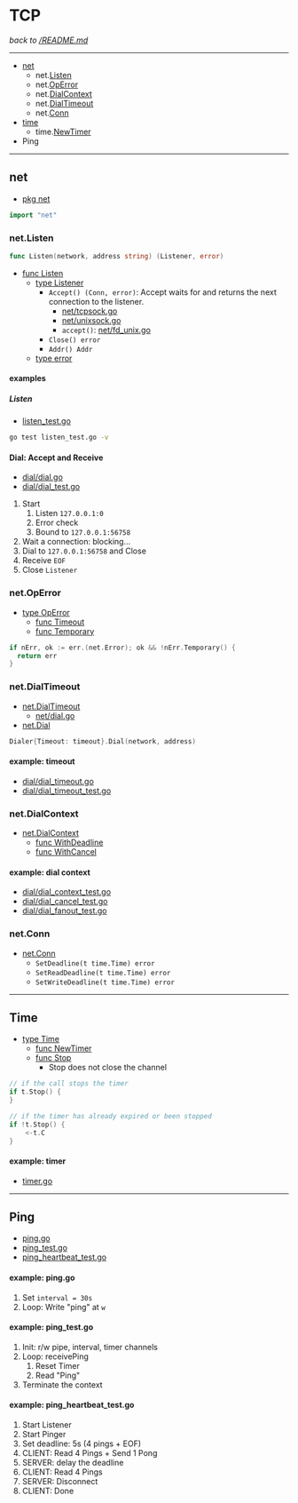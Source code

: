 # TCP

_back to [/README.md](/README.md)_

---

- [net](https://pkg.go.dev/net)
  - net.[Listen](https://pkg.go.dev/net#Listen)
  - net.[OpError](https://pkg.go.dev/net#OpError)
  - net.[DialContext](https://pkg.go.dev/net#Dialer.DialContext)
  - net.[DialTimeout](https://pkg.go.dev/net#DialTimeout)
  - net.[Conn](https://pkg.go.dev/net#Conn)
- [time](https://pkg.go.dev/time)
  - time.[NewTimer](https://pkg.go.dev/time#NewTimer)
- Ping

---

## net

- [pkg net](https://pkg.go.dev/net)

```go
import "net"
```

### net.Listen

```go
func Listen(network, address string) (Listener, error)
```

- [func Listen](https://pkg.go.dev/net#Listen)
  - [type Listener](https://pkg.go.dev/net#Listener)
    - `Accept() (Conn, error)`: Accept waits for and returns the next connection to the listener.
      - [net/tcpsock.go](https://cs.opensource.google/go/go/+/refs/tags/go1.18.3:src/net/tcpsock.go;drc=386245b68ef4a24450a12d4f85d1835779dfef86;bpv=1;bpt=1;l=284?gsn=Accept&gs=kythe%3A%2F%2Fgo.googlesource.com%2Fgo%3Flang%3Dgo%3Fpath%3Dnet%23method%2520TCPListener.Accept)
      - [net/unixsock.go](https://cs.opensource.google/go/go/+/refs/tags/go1.18.3:src/net/unixsock.go;drc=386245b68ef4a24450a12d4f85d1835779dfef86;bpv=1;bpt=1;l=256?gsn=Accept&gs=kythe%3A%2F%2Fgo.googlesource.com%2Fgo%3Flang%3Dgo%3Fpath%3Dnet%23method%2520UnixListener.Accept)
      - `accept()`: [net/fd_unix.go](https://cs.opensource.google/go/go/+/refs/tags/go1.18.3:src/net/fd_unix.go;drc=386245b68ef4a24450a12d4f85d1835779dfef86;bpv=1;bpt=1;l=171?gsn=accept&gs=kythe%3A%2F%2Fgo.googlesource.com%2Fgo%3Flang%3Dgo%3Fpath%3Dnet%23method%2520netFD.accept)
    - `Close() error`
    - `Addr() Addr`
  - [type error](https://pkg.go.dev/builtin#error)

#### examples

##### Listen

- [listen_test.go](./listen_test.go)

```bash
go test listen_test.go -v
```

#### Dial: Accept and Receive

- [dial/dial.go](dial/dial.go)
- [dial/dial_test.go](dial/dial_test.go)

1. Start
   1. Listen `127.0.0.1:0`
   2. Error check
   3. Bound to `127.0.0.1:56758`
2. Wait a connection: blocking...
3. Dial to `127.0.0.1:56758` and Close
4. Receive `EOF`
5. Close `Listener`

### net.OpError

- [type OpError](https://pkg.go.dev/net#OpError)
  - [func Timeout](https://cs.opensource.google/go/go/+/refs/tags/go1.18.3:src/net/net.go;bpv=1;bpt=1;l=506?gsn=Timeout&gs=kythe%3A%2F%2Fgo.googlesource.com%2Fgo%3Flang%3Dgo%3Fpath%3Dnet%23method%2520OpError.Timeout)
  - [func Temporary](https://cs.opensource.google/go/go/+/refs/tags/go1.18.3:src/net/net.go;bpv=1;bpt=1;l=519?gsn=Temporary&gs=kythe%3A%2F%2Fgo.googlesource.com%2Fgo%3Flang%3Dgo%3Fpath%3Dnet%23method%2520OpError.Temporary)

```go
if nErr, ok := err.(net.Error); ok && !nErr.Temporary() {
  return err
}
```

### net.DialTimeout

- [net.DialTimeout](https://pkg.go.dev/net#DialTimeout)
  - [net/dial.go](https://cs.opensource.google/go/go/+/refs/tags/go1.18.3:src/net/dial.go;bpv=1;bpt=1;l=332?gsn=DialTimeout&gs=kythe%3A%2F%2Fgo.googlesource.com%2Fgo%3Flang%3Dgo%3Fpath%3Dnet%23func%2520DialTimeout)
- [net.Dial](https://pkg.go.dev/net#Dial)

```go
Dialer{Timeout: timeout}.Dial(network, address)
```

#### example: timeout

- [dial/dial_timeout.go](dial/dial_timeout.go)
- [dial/dial_timeout_test.go](dial/dial_timeout_test.go)

### net.DialContext

- [net.DialContext](https://pkg.go.dev/net#Dialer.DialContext)
  - [func WithDeadline](https://cs.opensource.google/go/go/+/refs/tags/go1.18.3:src/context/context.go;drc=386245b68ef4a24450a12d4f85d1835779dfef86;bpv=1;bpt=1;l=434?gsn=WithDeadline&gs=kythe%3A%2F%2Fgo.googlesource.com%2Fgo%3Flang%3Dgo%3Fpath%3Dcontext%23func%2520WithDeadline)
  - [func WithCancel](https://cs.opensource.google/go/go/+/refs/tags/go1.18.3:src/context/context.go;drc=386245b68ef4a24450a12d4f85d1835779dfef86;bpv=1;bpt=1;l=232?gsn=WithCancel&gs=kythe%3A%2F%2Fgo.googlesource.com%2Fgo%3Flang%3Dgo%3Fpath%3Dcontext%23func%2520WithCancel)

#### example: dial context

- [dial/dial_context_test.go](dial/dial_context_test.go)
- [dial/dial_cancel_test.go](dial/dial_cancel_test.go)
- [dial/dial_fanout_test.go](dial/dial_fanout_test.go)

### net.Conn

- [net.Conn](https://pkg.go.dev/net#Conn)
  - `SetDeadline(t time.Time) error`
  - `SetReadDeadline(t time.Time) error`
  - `SetWriteDeadline(t time.Time) error`

---

## Time

- [type Time](https://pkg.go.dev/time#Time)
  - [func NewTimer](https://pkg.go.dev/time#NewTimer)
  - [func Stop](https://pkg.go.dev/time#Timer.Stop)
    - Stop does not close the channel

```go
// if the call stops the timer
if t.Stop() {
}

// if the timer has already expired or been stopped
if !t.Stop() {
	<-t.C
}
```

#### example: timer

- [timer.go](./timer.go)

---

## Ping

- [ping.go](./ping/ping.go)
- [ping_test.go](./ping/ping_test.go)
- [ping_heartbeat_test.go](./ping/ping_heartbeat_test.go)

#### example: ping.go

1. Set `interval = 30s`
2. Loop: Write "ping" at `w`

#### example: ping_test.go

1. Init: r/w pipe, interval, timer channels
2. Loop: receivePing
   1. Reset Timer
   2. Read "Ping"
3. Terminate the context

#### example: ping_heartbeat_test.go

1. Start Listener
2. Start Pinger
3. Set deadline: 5s (4 pings + EOF)
4. CLIENT: Read 4 Pings + Send 1 Pong
5. SERVER: delay the deadline
6. CLIENT: Read 4 Pings
7. SERVER: Disconnect
8. CLIENT: Done

